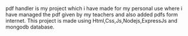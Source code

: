 pdf handler is my project which i have made for my personal use where i have managed the pdf given by my teachers and also added pdfs form internet.
This project is made using Html,Css,Js,Nodejs,ExpressJs and mongodb database.

